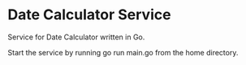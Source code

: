 # Date Calculator Service

Service for Date Calculator written in Go.

Start the service by running go run main.go from the home directory.